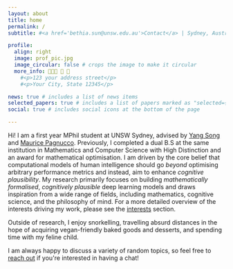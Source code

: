 ```yaml
---
layout: about
title: home
permalink: /
subtitle: #<a href='bethia.sun@unsw.edu.au'>Contact</a> | Sydney, Australia

profile:
  align: right
  image: prof_pic.jpg
  image_circular: false # crops the image to make it circular
  more_info: 👩🏻‍🔬 🧠 🤖 
    #<p>123 your address street</p>
    #<p>Your City, State 12345</p>

news: true # includes a list of news items
selected_papers: true # includes a list of papers marked as "selected={true}"
social: true # includes social icons at the bottom of the page

---
```

Hi! I am a first year MPhil student at UNSW Sydney, advised by [Yang Song](https://cgi.cse.unsw.edu.au/~ysong/) and [Maurice Pagnucco](https://cgi.cse.unsw.edu.au/~morri/). 
Previously, I completed a dual B.S at the same institution in Mathematics and Computer Science with High Distinction and an award for mathematical optimisation. I am driven by the core belief that computational models of human intelligence should go 
<i>beyond</i> optimising arbitrary performance metrics and instead, aim to enhance <i>cognitive plausibility</i>. 
My research primarily focuses on building <i>mathematically formalised</i>, <i>cognitively plausible</i> deep learning models and draws inspiration from a wide range of fields, including mathematics, cognitive science, and the philosophy of mind. 
For a more detailed overview of the interests driving my work, please see the <a href="/interests">interests</a> section. 

Outside of research, I enjoy snorkelling, travelling absurd distances in the hope of acquiring vegan-friendly baked goods and desserts, and spending time with my feline child. 

I am always happy to discuss a variety of random topics, so feel free to <a href="mailto:bethia.sun@unsw.edu.au">reach out</a> if you're interested in having a chat!